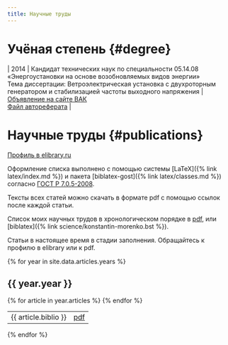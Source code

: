 ```yaml
---
title: Научные труды
---
```


# Учёная степень {#degree}

| 2014 | Кандидат технических наук по специальности 05.14.08 «Энергоустановки на основе возобновляемых видов энергии» <br /> Тема диссертации: Ветроэлектрическая установка с двухроторным генератором и стабилизацией частоты выходного напряжения | [Объявление на сайте ВАК](http://vak.ed.gov.ru/dis-details?xPARAM=165203) <br /> [Файл автореферата](http://vak.ed.gov.ru/az/server/php/filer.php?table=att_case&fld=autoref&key[]=165203) |

# Научные труды {#publications}

[Профиль в elibrary.ru](http://elibrary.ru/author_items.asp?authorid=705280)

Оформление списка выполнено с помощью
системы [LaTeX]({% link latex/index.md %}) и пакета
[biblatex-gost]({% link latex/classes.md %}) согласно
[ГОСТ Р 7.0.5-2008](https://ru.wikisource.org/wiki/ГОСТ_Р_7.0.5-2008).

Тексты всех статей можно скачать в формате pdf с помощью ссылок после
каждой статьи.

Список моих научных трудов в хронологическом порядке в
[pdf](https://github.com/konstantin-morenko/list-of-scholarly-writings/raw/master/konstantin-morenko.pdf), или
[biblatex]({% link science/konstantin-morenko.bst %}).

Статьи в настоящее время в стадии заполнения.  Обращайтесь к профилю в
elibrary или к pdf.

{% for year in site.data.articles.years %}
  <h2>{{ year.year }}</h2>

  <table>
  {% for article in year.articles %}
  <tr><td> {{ article.biblio }} </td><td><a href="{{ article.file }}">pdf</a></td></tr>
  {% endfor %}
  </table>

{% endfor %}
